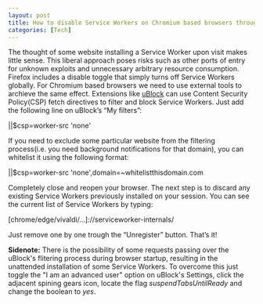 ```yaml
---
layout: post
title: How to disable Service Workers on Chromium based browsers through uBlock
categories: [Tech]
---
```


The thought of some website installing a Service Worker upon visit makes little sense. This liberal approach poses risks such as other ports of entry for unknown exploits and unnecessary arbitrary resource consumption. 
Firefox includes a disable toggle that simply turns off Service Workers globally. For Chromium based browsers we need to use external tools to archieve the same effect. Extensions like <a href="https://github.com/gorhill/uBlock">uBlock</a> can use Content Security Policy(CSP) fetch directives to filter and block Service Workers. 
Just add the following line on uBlock’s “My filters”:
<p class="message">||$csp=worker-src 'none'</p>
If you need to exclude some particular website from the filtering process(i.e. you need background notifications for that domain), you can whitelist it using the following format:
<p class="message">||$csp=worker-src 'none',domain=~whitelistthisdomain.com</p>
Completely close and reopen your browser. The next step is to discard any existing Service Workers previously installed on your session. You can see the current list of Service Workers by typing:
<p class="message">[chrome/edge/vivaldi/...]://serviceworker-internals/</p>
Just remove one by one trough the “Unregister” button. 
That’s it!

<b>Sidenote:</b> There is the possibility of some requests passing over the uBlock's flitering process during browser startup, resulting in the unattended installation of some Service Workers. To overcome this just toggle the "I am an advanced user" option on uBlock's Settings, click the adjacent spining gears icon, locate the flag <i>suspendTabsUntilReady</i> and change the boolean to <i>yes</i>.
